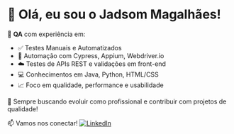# 👋 Olá, eu sou o Jadsom Magalhães!

🎯 **QA** com experiência em:
- ✅ Testes Manuais e Automatizados
- 🧪 Automação com Cypress, Appium, Webdriver.io
- ☁️ Testes de APIs REST e validações em front-end
- 💻 Conhecimentos em Java, Python, HTML/CSS
- 📈 Foco em qualidade, performance e usabilidade

🚀 Sempre buscando evoluir como profissional e contribuir com projetos de qualidade!

📫 Vamos nos conectar!
[![LinkedIn](https://img.shields.io/badge/LinkedIn-blue?logo=linkedin&style=flat)](https://www.linkedin.com/in/jadsom-magalhães-0777b6241)
